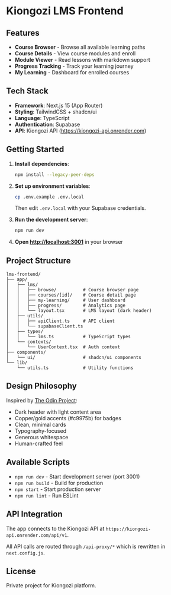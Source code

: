 # Kiongozi LMS Frontend

## Features

-  **Course Browser** - Browse all available learning paths
-  **Course Details** - View course modules and enroll
-  **Module Viewer** - Read lessons with markdown support
-  **Progress Tracking** - Track your learning journey
-  **My Learning** - Dashboard for enrolled courses

## Tech Stack

- **Framework**: Next.js 15 (App Router)
- **Styling**: TailwindCSS + shadcn/ui
- **Language**: TypeScript
- **Authentication**: Supabase
- **API**: Kiongozi API (https://kiongozi-api.onrender.com)

## Getting Started

1. **Install dependencies**:
   ```bash
   npm install --legacy-peer-deps
   ```

2. **Set up environment variables**:
   ```bash
   cp .env.example .env.local
   ```

   Then edit `.env.local` with your Supabase credentials.

3. **Run the development server**:
   ```bash
   npm run dev
   ```

4. **Open [http://localhost:3001](http://localhost:3001)** in your browser

## Project Structure

```
lms-frontend/
├── app/
│   ├── lms/
│   │   ├── browse/          # Course browser page
│   │   ├── courses/[id]/    # Course detail page
│   │   ├── my-learning/     # User dashboard
│   │   ├── progress/        # Analytics page
│   │   └── layout.tsx       # LMS layout (dark header)
│   ├── utils/
│   │   ├── apiClient.ts     # API client
│   │   └── supabaseClient.ts
│   ├── types/
│   │   └── lms.ts           # TypeScript types
│   └── contexts/
│       └── UserContext.tsx  # Auth context
├── components/
│   └── ui/                  # shadcn/ui components
└── lib/
    └── utils.ts             # Utility functions
```

## Design Philosophy

Inspired by [The Odin Project](https://www.theodinproject.com/):
- Dark header with light content area
- Copper/gold accents (#c9975b) for badges
- Clean, minimal cards
- Typography-focused
- Generous whitespace
- Human-crafted feel

## Available Scripts

- `npm run dev` - Start development server (port 3001)
- `npm run build` - Build for production
- `npm start` - Start production server
- `npm run lint` - Run ESLint

## API Integration

The app connects to the Kiongozi API at `https://kiongozi-api.onrender.com/api/v1`.

All API calls are routed through `/api-proxy/*` which is rewritten in `next.config.js`.

## License

Private project for Kiongozi platform.
